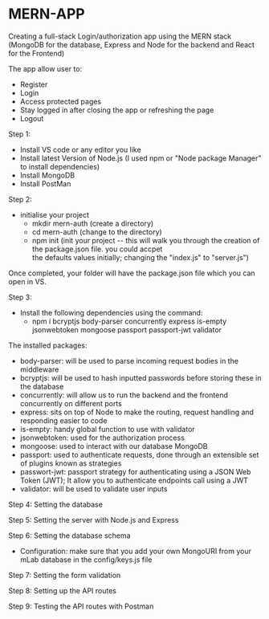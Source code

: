 # MERN-APP
Creating a full-stack Login/authorization app using the MERN stack (MongoDB for the database, Express and Node for the backend and React for the Frontend)

The app allow user to:
   * Register
   * Login
   * Access protected pages 
   * Stay logged in after closing the app or refreshing the page
   * Logout
  
Step 1:
   * Install VS code or any editor you like
   * Install latest Version of Node.js (I used npm or "Node package Manager" to install dependencies)
   * Install MongoDB
   * Install PostMan
     
Step 2:
   * initialise your project
       - mkdir  mern-auth    (create a directory)
       - cd mern-auth        (change to the directory)
       - npm init            (init your project -- this will walk you through the creation of the package.json file. you could accpet  
                              the defaults values initially; changing the "index.js" to "server.js")
                                   
                                   
 Once completed, your folder will have the package.json file which you can open in VS.
     
Step 3:
   * Install the following dependencies  using the command:
        - npm i bcryptjs body-parser  concurrently  express is-empty jsonwebtoken mongoose passport passport-jwt validator
        
The installed packages:
   * body-parser: will be used to parse incoming request bodies in the middleware
   * bcryptjs: will be used to hash inputted passwords before storing these in the database
   * concurrently: will allow us to run the backend and the frontend concurrently on different ports
   * express: sits on top of Node to make the routing, request handling and responding easier to code
   * is-empty: handy global function to use with validator
   * jsonwebtoken: used for the authorization process
   * mongoose: used to interact with our database MongoDB
   * passport: used to authenticate requests, done through an extensible set of plugins known as strategies
   * passwort-jwt:  passport strategy for authenticating using a JSON Web Token (JWT); It allow you to authenticate endpoints call using a JWT
   * validator: will be used to validate user inputs 
       
Step 4: Setting the database
   
Step 5: Setting the server with Node.js and Express
   
Step 6: Setting the database schema
   *  Configuration: make sure that you add your own MongoURI from your mLab database in the config/keys.js file
   
Step 7: Setting the form validation
   
Step 8: Setting up the API routes
   
Step 9: Testing the API routes with Postman
       
       
       

      
     
